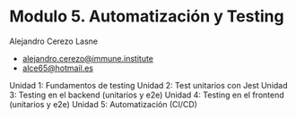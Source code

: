 # Modulo 5. Automatización y Testing

Alejandro Cerezo Lasne

- alejandro.cerezo@immune.institute
- alce65@hotmail.es

Unidad 1: Fundamentos de testing
Unidad 2: Test unitarios con Jest
Unidad 3: Testing en el backend (unitarios y e2e)
Unidad 4: Testing en el frontend (unitarios y e2e)
Unidad 5: Automatización (CI/CD)
